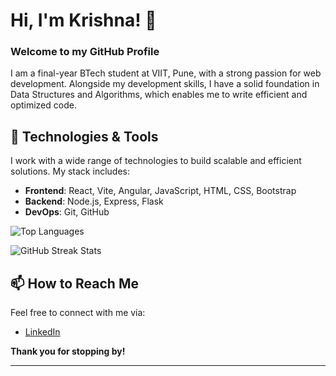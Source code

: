 # Hi, I'm Krishna! 👋  
### Welcome to my GitHub Profile

I am a final-year BTech student at VIIT, Pune, with a strong passion for web development. Alongside my development skills, I have a solid foundation in Data Structures and Algorithms, which enables me to write efficient and optimized code.


## 🔧 Technologies & Tools

I work with a wide range of technologies to build scalable and efficient solutions. My stack includes:

- **Frontend**: React, Vite, Angular, JavaScript, HTML, CSS, Bootstrap
- **Backend**: Node.js, Express, Flask
- **DevOps**: Git, GitHub


![Top Languages](https://github-readme-stats.vercel.app/api/top-langs/?username=Krishna-gupta10&layout=compact&theme=radical)


![GitHub Streak Stats](https://github-readme-streak-stats.herokuapp.com/?user=Krishna-gupta10&theme=radical)



## 📫 How to Reach Me

Feel free to connect with me via:
- [LinkedIn](https://www.linkedin.com/in/krishna-gupta-838627229/)


**Thank you for stopping by!**

---
